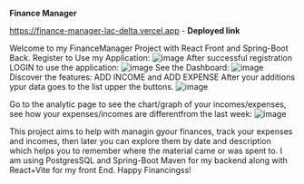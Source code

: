 **Finance Manager**

https://finance-manager-lac-delta.vercel.app - **Deployed link**

Welcome to my FinanceManager Project with React Front and Spring-Boot Back.
Register to Use my Application:
![image](https://github.com/user-attachments/assets/e229cfa4-5510-4cda-9716-d9e2bfdc2287)
After successful registration LOGIN to use the application:
![image](https://github.com/user-attachments/assets/533283b6-7fac-4452-9d5c-2a9e57090ccc)
See the Dashboard:
![image](https://github.com/user-attachments/assets/acf212af-6e5c-446c-b014-7c88269e1d1b)
Discover the features:
ADD INCOME and ADD EXPENSE
After your additions ypur data goes to the list upper the buttons.
![image](https://github.com/user-attachments/assets/6a1f8522-6033-47b4-adaf-da1633a31ed0)

Go to the analytic page to see the chart/graph of your incomes/expenses, see how your expenses/incomes are differentfrom the last week:
![image](https://github.com/user-attachments/assets/aaa17a0e-77b0-4899-ad87-b3911a8648dc)

This project aims to help with managin gyour finances, track your expenses and incomes, then later you can explore them by date and description which helps you to remember where the material came or was spent to. I am using PostgresSQL and Spring-Boot Maven for my backend along with React+Vite for my front End. Happy Financingss!
